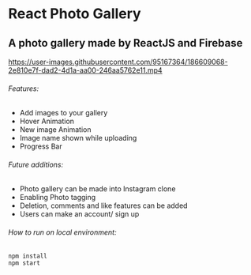 # React Photo Gallery

## A photo gallery made by ReactJS and Firebase



https://user-images.githubusercontent.com/95167364/186609068-2e810e7f-dad2-4d1a-aa00-246aa5762e11.mp4


###### Features:
* Add images to your gallery
* Hover Animation
* New image Animation
* Image name shown while uploading
* Progress Bar

###### Future additions:
* Photo gallery can be made into Instagram clone
* Enabling Photo tagging
* Deletion, comments and like features can be added
* Users can make an account/ sign up

###### How to run on local environment: 
```
npm install
npm start
```
